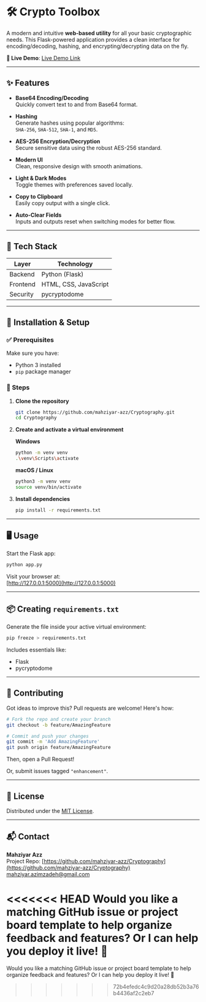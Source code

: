 # 🛠️ Crypto Toolbox

A modern and intuitive **web-based utility** for all your basic cryptographic needs. This Flask-powered application provides a clean interface for encoding/decoding, hashing, and encrypting/decrypting data on the fly.

**🔗 Live Demo**: [Live Demo Link](https://ryptography-mahziyarazimzadeh6235-nwlqjzrc.leapcell.dev/) <!-- Update this when deployed -->

---

## ✨ Features

- **Base64 Encoding/Decoding**  
  Quickly convert text to and from Base64 format.

- **Hashing**  
  Generate hashes using popular algorithms:  
  `SHA-256`, `SHA-512`, `SHA-1`, and `MD5`.

- **AES-256 Encryption/Decryption**  
  Secure sensitive data using the robust AES-256 standard.

- **Modern UI**  
  Clean, responsive design with smooth animations.

- **Light & Dark Modes**  
  Toggle themes with preferences saved locally.

- **Copy to Clipboard**  
  Easily copy output with a single click.

- **Auto-Clear Fields**  
  Inputs and outputs reset when switching modes for better flow.

---

## 🧰 Tech Stack

| Layer     | Technology         |
|-----------|--------------------|
| Backend   | Python (Flask)     |
| Frontend  | HTML, CSS, JavaScript |
| Security  | pycryptodome       |

---

## 🧪 Installation & Setup

### ✅ Prerequisites
Make sure you have:
- Python 3 installed  
- `pip` package manager  

### 🚀 Steps

1. **Clone the repository**
   ```bash
   git clone https://github.com/mahziyar-azz/Cryptography.git
   cd Cryptography
   ```

2. **Create and activate a virtual environment**

   **Windows**
   ```bash
   python -m venv venv
   .\venv\Scripts\activate
   ```

   **macOS / Linux**
   ```bash
   python3 -m venv venv
   source venv/bin/activate
   ```

3. **Install dependencies**
   ```bash
   pip install -r requirements.txt
   ```

---

## 🖥️ Usage

Start the Flask app:

```bash
python app.py
```

Visit your browser at:  
[http://127.0.0.1:5000](http://127.0.0.1:5000)

---

## 📦 Creating `requirements.txt`

Generate the file inside your active virtual environment:
```bash
pip freeze > requirements.txt
```

Includes essentials like:
- Flask  
- pycryptodome  

---

## 🤝 Contributing

Got ideas to improve this? Pull requests are welcome! Here's how:

```bash
# Fork the repo and create your branch
git checkout -b feature/AmazingFeature

# Commit and push your changes
git commit -m 'Add AmazingFeature'
git push origin feature/AmazingFeature
```

Then, open a Pull Request!

Or, submit issues tagged `"enhancement"`.

---

## 📄 License

Distributed under the [MIT License](LICENSE).

---

## 📬 Contact

**Mahziyar Azz**  
Project Repo: [https://github.com/mahziyar-azz/Cryptography](https://github.com/mahziyar-azz/Cryptography)  
mahziyar.azimzadeh@gmail.com


<<<<<<< HEAD
Would you like a matching GitHub issue or project board template to help organize feedback and features? Or I can help you deploy it live! 🚀
=======
Would you like a matching GitHub issue or project board template to help organize feedback and features? Or I can help you deploy it live! 🚀
>>>>>>> 72b4efedc4c9d20a28db52b3a76b4436af2c2eb7

